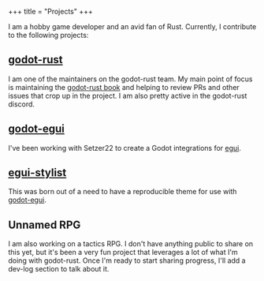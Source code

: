 +++
title = "Projects"
+++

I am a hobby game developer and an avid fan of Rust. Currently, I contribute to the following projects:

## [godot-rust](https://www.github.com/godot-rust/godot-rust)

I am one of the maintainers on the godot-rust team. My main point of focus is maintaining the [godot-rust book](https://www.github.com/godot-rust/book) and helping to review PRs and other issues that crop up in the project. I am also pretty active in the godot-rust discord.

## [godot-egui](https://www.github.com/setzer22/godot-egui)

I've been working with Setzer22 to create a Godot integrations for [egui](https://www.github.com/emilk/egui).

## [egui-stylist](https://www.github.com/jacobsky/egui-stylist)

This was born out of a need to have a reproducible theme for use with [godot-egui](https://www.github.com/setzer22/godot-egui).

## Unnamed RPG

I am also working on a tactics RPG. I don't have anything public to share on this yet, but it's been a very fun project that leverages a lot of what I'm doing with godot-rust. Once I'm ready to start sharing progress, I'll add a dev-log section to talk about it.